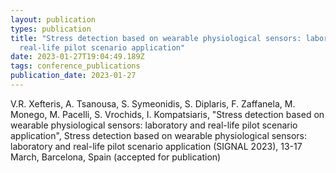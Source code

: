 ```yaml
---
layout: publication
types: publication
title: "Stress detection based on wearable physiological sensors: laboratory and
  real-life pilot scenario application"
date: 2023-01-27T19:04:49.189Z
tags: conference_publications
publication_date: 2023-01-27
---
```

<!--StartFragment-->

V.R. Xefteris, A. Tsanousa, S. Symeonidis, S. Diplaris, F. Zaffanela, M. Monego, M. Pacelli, S. Vrochids, I. Kompatsiaris, "Stress detection based on wearable physiological sensors: laboratory and real-life pilot scenario application", Stress detection based on wearable physiological sensors: laboratory and real-life pilot scenario application (SIGNAL 2023), 13-17 March, Barcelona, Spain (accepted for publication)

<!--EndFragment-->